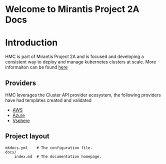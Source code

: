 # Welcome to Mirantis Project 2A Docs


# Introduction

HMC is part of Mirantis Project 2A and is focused and developing a consistent 
way to deploy and manage kubernetes clusters at scale. More informaiton can be 
found [here](./introduction.md) 


## Providers
HMC leverages the Cluster API provider ecosystem, the following providers have 
had templates created and validated


 * [AWS](./aws/main.md)
 * [Azure](./azure/main.md)
 * [Vsphere](./vsphere/main.md)




## Project layout

    mkdocs.yml    # The configuration file.
    docs/
        index.md  # The documentation homepage.
        